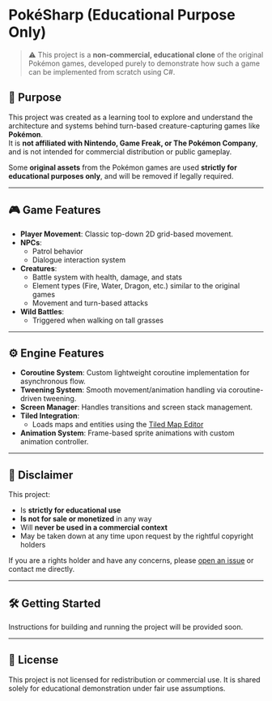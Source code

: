 # PokéSharp (Educational Purpose Only)

> ⚠️ This project is a **non-commercial, educational clone** of the original Pokémon games, developed purely to demonstrate how such a game can be implemented from scratch using C#.

## 🧠 Purpose

This project was created as a learning tool to explore and understand the architecture and systems behind turn-based creature-capturing games like **Pokémon**.  
It is **not affiliated with Nintendo, Game Freak, or The Pokémon Company**, and is not intended for commercial distribution or public gameplay.

Some **original assets** from the Pokémon games are used **strictly for educational purposes only**, and will be removed if legally required.

---

## 🎮 Game Features

- **Player Movement**: Classic top-down 2D grid-based movement.
- **NPCs**:
  - Patrol behavior
  - Dialogue interaction system
- **Creatures**:
  - Battle system with health, damage, and stats
  - Element types (Fire, Water, Dragon, etc.) similar to the original games
  - Movement and turn-based attacks
- **Wild Battles**:
  - Triggered when walking on tall grasses

---

## ⚙️ Engine Features

- **Coroutine System**: Custom lightweight coroutine implementation for asynchronous flow.
- **Tweening System**: Smooth movement/animation handling via coroutine-driven tweening.
- **Screen Manager**: Handles transitions and screen stack management.
- **Tiled Integration**:
  - Loads maps and entities using the [Tiled Map Editor](https://www.mapeditor.org/)
- **Animation System**: Frame-based sprite animations with custom animation controller.

---

## 🚫 Disclaimer

This project:
- Is **strictly for educational use**
- **Is not for sale or monetized** in any way
- Will **never be used in a commercial context**
- May be taken down at any time upon request by the rightful copyright holders

If you are a rights holder and have any concerns, please [open an issue](https://github.com/) or contact me directly.

---

## 🛠️ Getting Started

Instructions for building and running the project will be provided soon.

---

## 📜 License

This project is not licensed for redistribution or commercial use. It is shared solely for educational demonstration under fair use assumptions.

